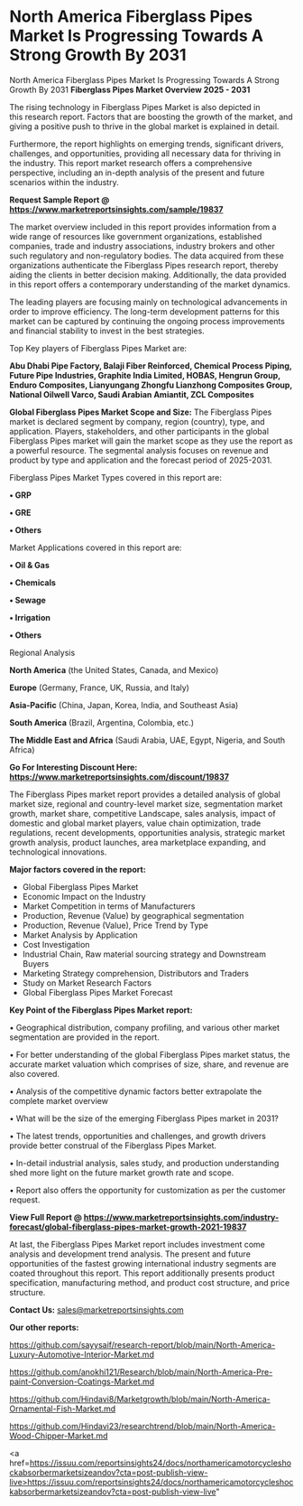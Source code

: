 # North America Fiberglass Pipes Market Is Progressing Towards A Strong Growth By 2031
 North America Fiberglass Pipes Market Is Progressing Towards A Strong Growth By 2031
<Strong> Fiberglass Pipes Market Overview 2025 - 2031</strong>

The rising technology in Fiberglass Pipes Market is also depicted in this research report. Factors that are boosting the growth of the market, and giving a positive push to thrive in the global market is explained in detail.

Furthermore, the report highlights on emerging trends, significant drivers, challenges, and opportunities, providing all necessary data for thriving in the industry. This report market research offers a comprehensive perspective, including an in-depth analysis of the present and future scenarios within the industry.

<strong>Request Sample Report @ <a href=https://www.marketreportsinsights.com/sample/19837>https://www.marketreportsinsights.com/sample/19837</a></strong>

The market overview included in this report provides information from a wide range of resources like government organizations, established companies, trade and industry associations, industry brokers and other such regulatory and non-regulatory bodies. The data acquired from these organizations authenticate the Fiberglass Pipes research report, thereby aiding the clients in better decision making. Additionally, the data provided in this report offers a contemporary understanding of the market dynamics.

The leading players are focusing mainly on technological advancements in order to improve efficiency. The long-term development patterns for this market can be captured by continuing the ongoing process improvements and financial stability to invest in the best strategies.

Top Key players of Fiberglass Pipes Market are:

<strong>Abu Dhabi Pipe Factory, Balaji Fiber Reinforced, Chemical Process Piping, Future Pipe Industries, Graphite India Limited, HOBAS, Hengrun Group, Enduro Composites, Lianyungang Zhongfu Lianzhong Composites Group, National Oilwell Varco, Saudi Arabian Amiantit, ZCL Composites</strong>

<strong><b>Global Fiberglass Pipes Market Scope and Size:</b></strong>
The Fiberglass Pipes market is declared segment by company, region (country), type, and application. Players, stakeholders, and other participants in the global Fiberglass Pipes market will gain the market scope as they use the report as a powerful resource. The segmental analysis focuses on revenue and product by type and application and the forecast period of 2025-2031.

Fiberglass Pipes Market Types covered in this report are:

<strong>• GRP

• GRE

• Others</strong>

Market Applications covered in this report are:

<strong>• Oil & Gas

• Chemicals

• Sewage

• Irrigation

• Others</strong> 

Regional Analysis

<strong>North America</strong> (the United States, Canada, and Mexico)

<strong>Europe</strong> (Germany, France, UK, Russia, and Italy)

<strong>Asia-Pacific</strong> (China, Japan, Korea, India, and Southeast Asia)

<strong>South America</strong> (Brazil, Argentina, Colombia, etc.)

<strong>The Middle East and Africa</strong> (Saudi Arabia, UAE, Egypt, Nigeria, and South Africa)

<strong>Go For Interesting Discount Here: <a href=https://www.marketreportsinsights.com/discount/19837>https://www.marketreportsinsights.com/discount/19837</a></strong>

The Fiberglass Pipes market report provides a detailed analysis of global market size, regional and country-level market size, segmentation market growth, market share, competitive Landscape, sales analysis, impact of domestic and global market players, value chain optimization, trade regulations, recent developments, opportunities analysis, strategic market growth analysis, product launches, area marketplace expanding, and technological innovations.

<strong><b>Major factors covered in the report:</b></strong>
<ul>
  <li>Global Fiberglass Pipes Market </li>
  <li>Economic Impact on the Industry</li>
  <li>Market Competition in terms of Manufacturers</li>
  <li>Production, Revenue (Value) by geographical segmentation</li>
  <li>Production, Revenue (Value), Price Trend by Type</li>
  <li>Market Analysis by Application</li>
  <li>Cost Investigation</li>
  <li>Industrial Chain, Raw material sourcing strategy and Downstream Buyers</li>
  <li>Marketing Strategy comprehension, Distributors and Traders</li>
  <li>Study on Market Research Factors</li>
  <li>Global Fiberglass Pipes Market Forecast</li>
</ul>

<strong><b>Key Point of the Fiberglass Pipes Market report:</b></strong>

• Geographical distribution, company profiling, and various other market segmentation are provided in the report.

• For better understanding of the global Fiberglass Pipes market status, the accurate market valuation which comprises of size, share, and revenue are also covered.

• Analysis of the competitive dynamic factors better extrapolate the complete market overview

• What will be the size of the emerging Fiberglass Pipes market in 2031?

• The latest trends, opportunities and challenges, and growth drivers provide better construal of the Fiberglass Pipes Market.

• In-detail industrial analysis, sales study, and production understanding shed more light on the future market growth rate and scope.

• Report also offers the opportunity for customization as per the customer request.

<strong><b>View Full Report @ <a href=https://www.marketreportsinsights.com/industry-forecast/global-fiberglass-pipes-market-growth-2021-19837>https://www.marketreportsinsights.com/industry-forecast/global-fiberglass-pipes-market-growth-2021-19837</a></b></strong>


At last, the Fiberglass Pipes Market report includes investment come analysis and development trend analysis. The present and future opportunities of the fastest growing international industry segments are coated throughout this report. This report additionally presents product specification, manufacturing method, and product cost structure, and price structure.

<strong>Contact Us:</strong>
sales@marketreportsinsights.com

<strong>Our other reports:</strong>

<a href=https://github.com/sayysaif/research-report/blob/main/North-America-Luxury-Automotive-Interior-Market.md>https://github.com/sayysaif/research-report/blob/main/North-America-Luxury-Automotive-Interior-Market.md</a>

<a href=https://github.com/anokhi121/Research/blob/main/North-America-Pre-paint-Conversion-Coatings-Market.md>https://github.com/anokhi121/Research/blob/main/North-America-Pre-paint-Conversion-Coatings-Market.md</a>

<a href=https://github.com/Hindavi8/Marketgrowth/blob/main/North-America-Ornamental-Fish-Market.md>https://github.com/Hindavi8/Marketgrowth/blob/main/North-America-Ornamental-Fish-Market.md</a>

<a href=https://github.com/Hindavi23/researchtrend/blob/main/North-America-Wood-Chipper-Market.md>https://github.com/Hindavi23/researchtrend/blob/main/North-America-Wood-Chipper-Market.md</a>

<a href=https://issuu.com/reportsinsights24/docs/northamericamotorcycleshockabsorbermarketsizeandov?cta=post-publish-view-live>https://issuu.com/reportsinsights24/docs/northamericamotorcycleshockabsorbermarketsizeandov?cta=post-publish-view-live</a>"
